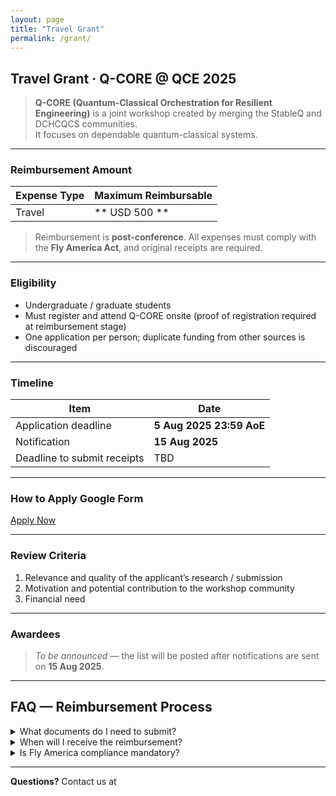 ```yaml
---
layout: page
title: "Travel Grant"
permalink: /grant/
---
```


## Travel Grant · Q-CORE @ QCE 2025

> **Q-CORE (Quantum-Classical Orchestration for Resilient Engineering)** is a joint workshop created by merging the StableQ and DCHCQCS communities.  
> It focuses on dependable quantum-classical systems.

---

### Reimbursement Amount

| Expense Type          | Maximum Reimbursable |
|-----------------------|----------------------|
| Travel                | ** USD 500 **        |

> Reimbursement is **post-conference**. All expenses must comply with the **Fly America Act**, and original receipts are required.

---

### Eligibility

* Undergraduate / graduate students 
* Must register and attend Q-CORE onsite (proof of registration required at reimbursement stage)  
* One application per person; duplicate funding from other sources is discouraged

---

### Timeline

| Item               | Date |
|--------------------|------|
| Application deadline | **5 Aug 2025 23:59 AoE** |
| Notification        | **15 Aug 2025** |
| Deadline to submit receipts | TBD |

---

### How to Apply  <span class="badge badge-primary">Google Form</span>

<div class="text-center my-4">
  <a class="btn btn-primary btn-lg" target="_blank" rel="noopener"
     href="https://forms.gle/5STsrKADSYJcGZaw6">
    Apply Now
  </a>
</div>

---

### Review Criteria

1. Relevance and quality of the applicant’s research / submission  
2. Motivation and potential contribution to the workshop community    
3. Financial need

---

### Awardees

> *To be announced* — the list will be posted after notifications are sent on **15 Aug 2025**.

---

## FAQ — Reimbursement Process

<details>
<summary>What documents do I need to submit?</summary>

* Original receipts for travel, accommodation, registration  
* Passport or government-issued ID (scan) for accounting records  
* The completed reimbursement form (template provided in the award email)

</details>

<details>
<summary>When will I receive the reimbursement?</summary>

Within 4–6 weeks after your documents are approved, via international wire transfer or PayPal.

</details>

<details>
<summary>Is Fly America compliance mandatory?</summary>

Yes. If no US carrier serves a segment, include a screenshot of available flights and explain in the remarks.

</details>

---

**Questions?** Contact us at  
